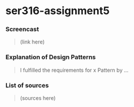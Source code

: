 # ser316-assignment5

### Screencast  
> (link here)  

### Explanation of Design Patterns  
> I fulfilled the requirements for x Pattern by ...  

### List of sources  
> (sources here)  
